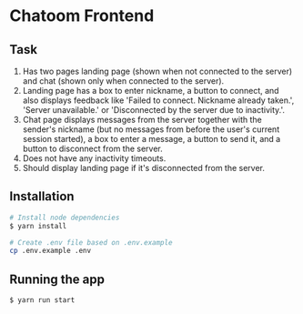 # Chatoom Frontend

## Task

1. Has two pages landing page (shown when not connected to the server) and chat
   (shown only when connected to the server).
2. Landing page has a box to enter nickname, a button to connect, and also displays
   feedback like 'Failed to connect. Nickname already taken.', 'Server unavailable.' or
   'Disconnected by the server due to inactivity.'.
3. Chat page displays messages from the server together with the sender's nickname (but
   no messages from before the user's current session started), a box to enter a message,
   a button to send it, and a button to disconnect from the server.
4. Does not have any inactivity timeouts.
5. Should display landing page if it's disconnected from the server.

## Installation

```bash
# Install node dependencies
$ yarn install
```

```bash
# Create .env file based on .env.example
cp .env.example .env
```

## Running the app

```bash
$ yarn run start
```

